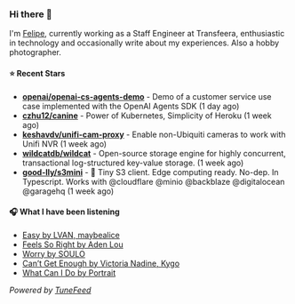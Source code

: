 ### Hi there 👋

I'm [Felipe](https://felipevm.com), currently working as a Staff Engineer at Transfeera, enthusiastic in technology and occasionally write about my experiences. Also a hobby photographer.

#### ⭐ Recent Stars
- **[openai/openai-cs-agents-demo](https://github.com/openai/openai-cs-agents-demo)** - Demo of a customer service use case implemented with the OpenAI Agents SDK (1 day ago)
- **[czhu12/canine](https://github.com/czhu12/canine)** - Power of Kubernetes, Simplicity of Heroku (1 week ago)
- **[keshavdv/unifi-cam-proxy](https://github.com/keshavdv/unifi-cam-proxy)** - Enable non-Ubiquiti cameras to work with Unifi NVR (1 week ago)
- **[wildcatdb/wildcat](https://github.com/wildcatdb/wildcat)** - Open-source storage engine for highly concurrent, transactional log-structured key-value storage. (1 week ago)
- **[good-lly/s3mini](https://github.com/good-lly/s3mini)** - 👶 Tiny S3 client. Edge computing ready. No-dep. In Typescript. Works with @cloudflare @minio @backblaze @digitalocean @garagehq (1 week ago)

#### 🎧 What I have been listening
- [Easy by LVAN, maybealice](https://open.spotify.com/track/3Krf38PYCOoRA7zTIFgi5F)
- [Feels So Right by Aden Lou](https://open.spotify.com/track/4POjJI8EJIbchOE0fju0QR)
- [Worry by SOULO](https://open.spotify.com/track/6Oo3RvRhtEHndiJxpQSQoG)
- [Can’t Get Enough by Victoria Nadine, Kygo](https://open.spotify.com/track/6zY829UlOMYoOIULHiGIZz)
- [What Can I Do by Portrait](https://open.spotify.com/track/4aEKZ3X6SFcrMwI1ejbZ9l)

_Powered by [TuneFeed](https://tunefeed.app?ref=github.com)_
